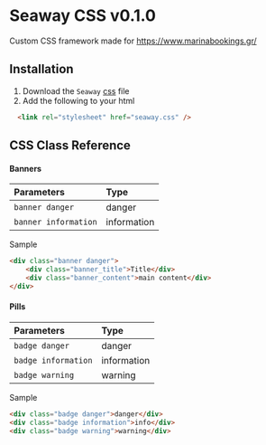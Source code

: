 
# Seaway CSS v0.1.0

Custom CSS framework made for https://www.marinabookings.gr/


## Installation 

1. Download the `Seaway` <a href="./seaway.css" target="_css_file">css</a> file
1. Add the following to your html <head>

```html
  <link rel="stylesheet" href="seaway.css" />
```
    
## CSS Class Reference

#### Banners


| Parameters | Type     | 
| :-------- | :------- | 
| `banner danger` | danger | 
| `banner information` | information | 

Sample

```html
<div class="banner danger">
    <div class="banner_title">Title</div>
    <div class="banner_content">main content</div>
</div>
```
#### Pills

| Parameters | Type     | 
| :-------- | :------- | 
| `badge danger` | danger | 
| `badge information` | information | 
| `badge warning` | warning | 

Sample

```html
<div class="badge danger">danger</div>
<div class="badge information">info</div>
<div class="badge warning">warning</div>
```


  
